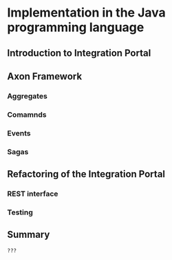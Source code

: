 # Implementation in the Java programming language

## Introduction to Integration Portal

## Axon Framework

### Aggregates

### Comamnds

### Events

### Sagas


## Refactoring of the Integration Portal

### REST interface

### Testing


## Summary
    ???